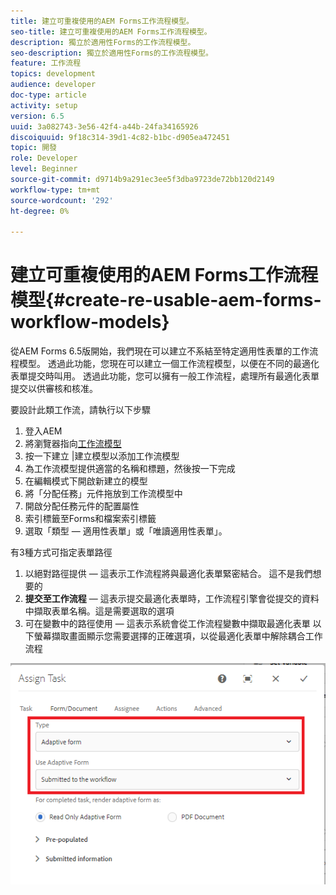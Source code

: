 ```yaml
---
title: 建立可重複使用的AEM Forms工作流程模型。
seo-title: 建立可重複使用的AEM Forms工作流程模型。
description: 獨立於適用性Forms的工作流程模型。
seo-description: 獨立於適用性Forms的工作流程模型。
feature: 工作流程
topics: development
audience: developer
doc-type: article
activity: setup
version: 6.5
uuid: 3a082743-3e56-42f4-a44b-24fa34165926
discoiquuid: 9f18c314-39d1-4c82-b1bc-d905ea472451
topic: 開發
role: Developer
level: Beginner
source-git-commit: d9714b9a291ec3ee5f3dba9723de72bb120d2149
workflow-type: tm+mt
source-wordcount: '292'
ht-degree: 0%

---
```



# 建立可重複使用的AEM Forms工作流程模型{#create-re-usable-aem-forms-workflow-models}

從AEM Forms 6.5版開始，我們現在可以建立不系結至特定適用性表單的工作流程模型。 透過此功能，您現在可以建立一個工作流程模型，以便在不同的最適化表單提交時叫用。 透過此功能，您可以擁有一般工作流程，處理所有最適化表單提交以供審核和核准。

要設計此類工作流，請執行以下步驟

1. 登入AEM
1. 將瀏覽器指向[工作流模型](http://localhost:4502/libs/cq/workflow/admin/console/content/models.html)
1. 按一下建立 |建立模型以添加工作流模型
1. 為工作流模型提供適當的名稱和標題，然後按一下完成
1. 在編輯模式下開啟新建立的模型
1. 將「分配任務」元件拖放到工作流模型中
1. 開啟分配任務元件的配置屬性
1. 索引標籤至Forms和檔案索引標籤
1. 選取「類型 — 適用性表單」或「唯讀適用性表單」。

有3種方式可指定表單路徑

1. 以絕對路徑提供 — 這表示工作流程將與最適化表單緊密結合。 這不是我們想要的
1. **提交至工作流程**  — 這表示提交最適化表單時，工作流程引擎會從提交的資料中擷取表單名稱。這是需要選取的選項
1. 可在變數中的路徑使用 — 這表示系統會從工作流程變數中擷取最適化表單
以下螢幕擷取畫面顯示您需要選擇的正確選項，以從最適化表單中解除耦合工作流程

![工作流程模型](assets/workflomodel.PNG)